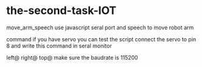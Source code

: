 # the-second-task-IOT
move_arm_speech
use javascript seral port and speech to move robot arm

command
if you have servo you can test the script connect the servo to pin 8 and write this command in seral monitor

left@
right@
top@
make sure the baudrate is 115200
